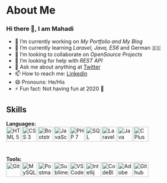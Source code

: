 # About Me
### Hi there 👋, I am Mahadi

- 🔭 I’m currently working on *My Portfolio and My Blog*
- 🌱 I’m currently learning *Laravel, Java, ES6* and German 🇩🇪
- 👯 I’m looking to collaborate on *OpenSource Projects*
- 🤔 I’m looking for help with *REST API*
- 💬 Ask me about anything at [Twitter](https://twitter.com/mahadixyz/)
- 📫 How to reach me: [Linkedin](https://linkedin.com/in/mahadixyz/)
- 😄 Pronouns: He/His
- ⚡ Fun fact: Not having fun at 2020 😤

## Skills

**Languages:**
<br>
<img align="left" alt="HTML 5" title="HTML 5" width="40px" src="https://raw.githubusercontent.com/mahadixyz/mahadixyz/master/logo/html5.jpg" />
<img align="left" alt="CSS 3" title="CSS 3" width="40px" src="https://raw.githubusercontent.com/mahadixyz/mahadixyz/master/logo/css3.jpg" />
<img align="left" alt="Bootstrap" title="Bootstrap" width="40px" src="https://raw.githubusercontent.com/mahadixyz/mahadixyz/master/logo/bootstrap.jpg" />
<img align="left" alt="JavaScript" title="JavaScript" width="40px" src="https://raw.githubusercontent.com/mahadixyz/mahadixyz/master/logo/js.jpg" />
<img align="left" alt="PHP 7" title="PHP 7" width="40px" src="https://raw.githubusercontent.com/mahadixyz/mahadixyz/master/logo/php.jpg" />
<img align="left" alt="SQL" title="SQL" width="40px" src="https://raw.githubusercontent.com/mahadixyz/mahadixyz/master/logo/sql.jpg" />
<img align="left" alt="Laravel" title="Laravel" width="40px" src="https://raw.githubusercontent.com/mahadixyz/mahadixyz/master/logo/laravel.jpg" />
<img align="left" alt="Java" title="Java" width="40px" src="https://raw.githubusercontent.com/mahadixyz/mahadixyz/master/logo/java.jpg" />
<img align="left" alt="C Plus Plus" title="C Plus Plus" width="40px" src="https://raw.githubusercontent.com/mahadixyz/mahadixyz/master/logo/cpp.jpg" />

<br>
<br>
<br>

**Tools:**
<br>
<img align="left" alt="Git" title="Git" width="40px" src="https://raw.githubusercontent.com/mahadixyz/mahadixyz/master/logo/git.jpg" />
<img align="left" alt="MySQL" title="MySQL" width="40px" src="https://raw.githubusercontent.com/mahadixyz/mahadixyz/master/logo/mysql.jpg" />
<img align="left" alt="Postman" title="Postman" width="40px" src="https://raw.githubusercontent.com/mahadixyz/mahadixyz/master/logo/postman.jpg" />
<img align="left" alt="Sublime Text 3" title="Sublime Text 3" width="40px" src="https://raw.githubusercontent.com/mahadixyz/mahadixyz/master/logo/sublime-text.jpg" />
<img align="left" alt="VS Code" title="VS Code" width="40px" src="https://raw.githubusercontent.com/mahadixyz/mahadixyz/master/logo/vs-code.jpg" />
<img align="left" alt="Intellij IDEA" title="Intellij IDEA" width="40px" src="https://raw.githubusercontent.com/mahadixyz/mahadixyz/master/logo/intellij-idea.jpg" />
<img align="left" alt="CodeBlocks" title="CodeBlocks" width="40px" src="https://raw.githubusercontent.com/mahadixyz/mahadixyz/master/logo/codeblocks.jpg" />
<img align="left" alt="Adobe Photoshop" title="Adobe Photoshop" width="40px" src="https://raw.githubusercontent.com/mahadixyz/mahadixyz/master/logo/photoshop.jpg" />
<img align="left" alt="Github" title="Github" width="40px" src="https://raw.githubusercontent.com/mahadixyz/mahadixyz/master/logo/github.jpg" />

